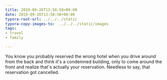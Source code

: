 ```yaml
---
title: 2019-09-26T13:58:58+00:00
date: 2019-09-26T13:58:58+00:00
typora-root-url: ../../../static
typora-copy-images-to:  ../../../static/images
tags:
- travel
- family

---
```

You know you probably reserved the wrong hotel when you drive around from the back and think it's a condemned building, only to come around the front and realize that's actually your reservation. Needless to say, that reservation got cancelled.

